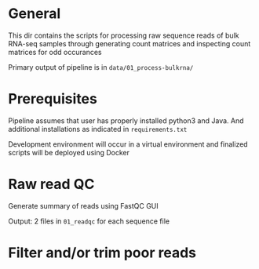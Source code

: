 # General

This dir contains the scripts for processing raw sequence reads of bulk RNA-seq samples through generating count matrices and inspecting count matrices for odd occurances

Primary output of pipeline is in `data/01_process-bulkrna/`

# Prerequisites

Pipeline assumes that user has properly installed python3 and Java. And additional installations as indicated in `requirements.txt`

Development environment will occur in a virtual environment and finalized scripts will be deployed using Docker


# Raw read QC

Generate summary of reads using FastQC GUI

Output: 2 files in `01_readqc` for each sequence file

# Filter and/or trim poor reads


